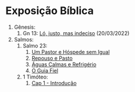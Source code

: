 # Exposição Bíblica

1. Gênesis:
   1. Gn 13: [Ló, justo, mas indeciso](./gn/13/lo.html) (20/03/2022)
2. Salmos:
   1. Salmo 23:
      1. [Um Pastor e Hóspede sem Igual](sl/23/01-um-pastor-e-hospede-sem-igual.md)
      2. [Repouso e Pasto](sl/23/02-repouso-e-pasto.md)
      3. [Águas Calmas e Refrigério](sl/23/03-aguascalmas-e-refrigerio.md)
      4. [O Guia Fiel](sl/23/04-o-guia-fiel.md)
   2. 1 Timóteo:
      1. [Cap 1 - Introdução](1tm/1/01-introducao.html)

